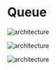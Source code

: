 # Queue

![architecture](https://postfiles.pstatic.net/MjAyMDExMDdfNzYg/MDAxNjA0NzE4NjU3NTU4.y2ffGxn8TAeWK0FICZa_Hyu2Kt6oSuVYOdcD76HDd-Qg.vWAgEYt-GsL3h4eoqXmP1TcBoEeQQINWvhWlThpzCwAg.PNG.qotjdrb6/image.png?type=w773)


![architecture](https://postfiles.pstatic.net/MjAyMDExMDdfMjIz/MDAxNjA0NzE4NjkzMzcy.A6AWMM6RRcEGO7CSrrPR-qNJaiQchTJjDIr-VRVV8bAg.nouSyM0o5lqeE703u-wMMg0pD6lUdslpCDg5piOC2Vsg.PNG.qotjdrb6/image.png?type=w773)




![architecture](https://postfiles.pstatic.net/MjAyMDExMDdfMjky/MDAxNjA0NzE4NzgxMTA1.vodXTRARZMkmoazuzlFbKlob_3Tw-pAWRIm3HDCgsX4g.-gKsd7ct8L6BGKS04F0j1UlAFEKqyJh7TfkHxHiMCIgg.PNG.qotjdrb6/image.png?type=w773)
